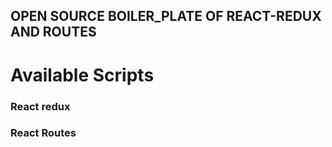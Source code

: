 ## OPEN SOURCE BOILER_PLATE OF REACT-REDUX AND ROUTES

# Available Scripts
### React redux
### React Routes
